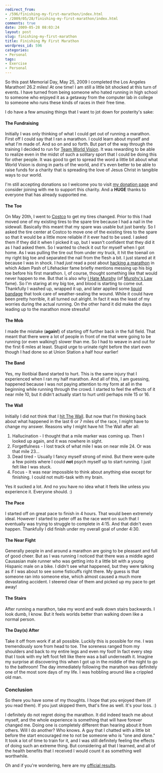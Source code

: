 ```yaml
---
redirect_from:
- /596/finishing-my-first-marathon/index.html
- /2009/05/28/finishing-my-first-marathon/index.html
comments: true
date: 2009-05-28 08:03:24
layout: post
slug: finishing-my-first-marathon
title: Finishing My First Marathon
wordpress_id: 596
categories:
- Personal
tags:
- Exercise
- Personal
---
```


So this past Memorial Day, May 25, 2009 I completed the Los Angeles Marathon!  26.2 miles!  At one time!  I am still a little bit shocked at this turn of events.  I have turned from being someone who hated running in high school to someone who enjoyed it as a getaway from the computer lab in college to someone who runs these kinds of races in their free time.

I do have a few amusing things that I want to jot down for posterity's sake:

#### The Fundraising

Initially I was only thinking of what I could get out of running a marathon.  First off I could say that I ran a marathon.  I could learn about myself and what I'm made of.  And so on and so forth.  But part of the way through the training I decided to run for [Team World Vision](http://www.goingthewongway.com/582/team-world-vision/).  It was rewarding to be able to realize even in the midst of such a solitary sport that I could be doing this for other people.  It was good to get to spread the word a little bit about what World Vision is doing in parts of the world, and it's even better to be able to raise funds for a charity that is spreading the love of Jesus Christ in tangible ways to our world.

I'm still accepting donations so I welcome you to visit [my donation page](http://www.firstgiving.com/derekwong) and consider joining with me to support this charity.  And a **HUGE** thanks to everyone that has already supported me.

#### The Toe

On May 20th, I went to [Costco](http://www.costco.com/Home.aspx) to get my tires changed.  Prior to this I had moved one of my existing tires to the spare tire because I had a nail in the sidewall.  Basically this meant that my spare was usable but just barely.  So I asked the tire center at Costco to move one of the existing tires to the spare so that it would be a little more reliable if it ever had to be used.  I asked them if they did it when I picked it up, but I wasn't confident that they did it as I had asked them.  So I wanted to check it out for myself when I got home.  As I was pulling the tire out from under my truck, it hit the toenail on my right big toe and separated the nail from the flesh a bit.  I just stared at it because I was in shock.  I had _just_ read a post about [hacking a marathon](http://lifehacker.com/209645/hack-attack-how-to-hack-a-marathon) in which Adam Pash of Lifehacker fame briefly mentions messing up his big toe before his first marathon.  I, of course, thought something like that would never happen to me.  But that is also why [I Hate Murphy](http://www.goingthewongway.com/594/i-hate-murphy/) (of [Murphy's Law](http://en.wikipedia.org/wiki/Murphy's_law) fame).  So I'm staring at my big toe, and blood is starting to come out.  Thankfully I washed up, wrapped it up, and later applied some [liquid bandage](http://www.newskinproducts.com/liquid-bandage.htm) that took care of weather-sealing the wound.  While it could have been pretty horrible, it all turned out alright.  In fact it was the least of my worries during the actual running.  On the other hand it did make the days leading up to the marathon more stressful!

#### The Mob

I made the mistake (**again!**) of starting off further back in the full field.  That meant that there were a lot of people in front of me that were going to be running (or even walking!) slower than me.  So I had to weave in and out for the first 6 miles at least.  Stupid urge to urinate right before the start even though I had done so at Union Station a half hour earlier!

#### The Band

Yes, my Iliotibial Band started to hurt.  This is the same injury that I experienced when I ran my half marathon.  And all of this, I am guessing, happened because I was not paying attention to my form at all in the beginning while running through the crowd.  I started to feel the effects of it near mile 10, but it didn't actually start to hurt until perhaps mile 15 or 16.

#### The Wall

Initially I did not think that I [hit The Wall](http://marathonandbeyond.com/choices/latta.htm).  But now that I'm thinking back about what happened in the last 6 or 7 miles of the race, I might have to change my answer.  Reasons why I might have hit The Wall after all:

  1. Hallucination - I thought that a mile marker was coming up.  Then I looked up again, and it was nowhere in sight.
  2. Forgetfulness - I lost track of what mile I was on near mile 24.  Or was that mile 23...
  3. Dead tired - Usually I fancy myself strong of mind.  But there were quite a few points where I could **not** psych myself up to start running.  I just felt like I was stuck.
  4. Focus - It was near impossible to think about anything else except for finishing.  I could not multi-task with my brain.

Yes it sucked a lot.  And no you have no idea what it feels like unless you experience it.  Everyone should.  :)

#### The Pace

I started off on great pace to finish in 4 hours.  That would been extremely ideal.  However I started to peter off as the race went on such that I eventually was trying to struggle to complete in 4:15.  And that didn't even happen.  Thankfully I did finish under my overall goal of under 4:30.

#### The Near Fight

Generally people in and around a marathon are going to be pleasant and full of good cheer.  But as I was running I noticed that there was a middle aged Causasian male runner who was getting into it a little bit with a young Hispanic male on a bike.  I didn't see what happened, but they were talking as if I was about to see some fisticuffs right there.  My guess is that someone ran into someone else, which almost caused a much more devastating accident.  I steered clear of them and picked up my pace to get away!

#### The Stairs

After running a marathon, take my word and walk down stairs backwards.  I look dumb, I know.  But it feels worlds better than walking down like a normal person.

#### The Day(s) After

Take it off from work if at all possible.  Luckily this is possible for me.  I was tremendously sore from head to toe.  The soreness ranged from my shoulders and back to my entire legs and even my foot!  In fact every step that I took with my left foot felt like there was a ball underneath it.  Imagine my surprise at discovering this when I got up in the middle of the night to go to the bathroom!  The day immediately following the marathon was definitely one of the most sore days of my life.  I was hobbling around like a crippled old man.

### Conclusion

So there you have some of my thoughts.  I hope that you enjoyed them (if you read them).  If you just skipped them, that's fine as well.  It's your loss.  :)

I definitely do not regret doing the marathon.  It did indeed teach me about myself, and the whole experience is something that will have forever changed me.  Doing one is completely different than hearing about it from others.  Will I do another?  Who knows.  A guy that I chatted with a little bit before the start encouraged me to not be someone who is "one and done."  It took a lot of time to train for it, and I was still definitely feeling the effects of doing such an extreme thing.  But considering all that I learned, and all of the health benefits that I received I would count it as something well worthwhile.

Oh and if you're wondering, here are my [official results](http://results.active.com/pages/oneResult.jsp?pID=59611336&rsID=78608).
